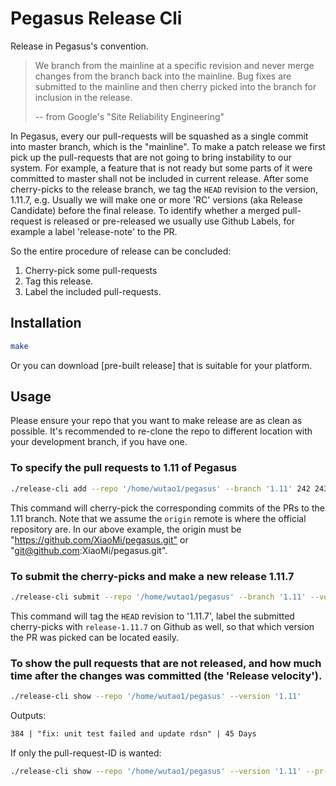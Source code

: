 # Pegasus Release Cli

Release in Pegasus's convention.

> We branch from the mainline at a specific revision and never merge changes
> from the branch back into the mainline. Bug fixes are submitted to the mainline
> and then cherry picked into the branch for inclusion in the release.
>
> -- from Google's "Site Reliability Engineering"

In Pegasus, every our pull-requests will be squashed as a single commit
into master branch, which is the "mainline". To make a patch release we first pick up
the pull-requests that are not going to bring instability to our system.
For example, a feature that is not ready but some parts of it were committed to master
shall not be included in current release. After some cherry-picks to the release branch,
we tag the `HEAD` revision to the version, 1.11.7, e.g. Usually we will make one or more
'RC' versions (aka Release Candidate) before the final release. To identify whether a merged
pull-request is released or pre-released we usually use Github Labels, for example a
label 'release-note' to the PR.

So the entire procedure of release can be concluded:

1. Cherry-pick some pull-requests
2. Tag this release.
3. Label the included pull-requests.

## Installation

```sh
make
```

Or you can download [pre-built release] that is suitable for your platform.

## Usage

Please ensure your repo that you want to make release are as clean as possible.
It's recommended to re-clone the repo to different location with your development branch, if you have one.

### To specify the pull requests to 1.11 of Pegasus

```sh
./release-cli add --repo '/home/wutao1/pegasus' --branch '1.11' 242 243 246
```

This command will cherry-pick the corresponding commits of the PRs to the 1.11 branch.
Note that we assume the `origin` remote is where the official repository are.
In our above example, the origin must be "<https://github.com/XiaoMi/pegasus.git"> or
"git@github.com:XiaoMi/pegasus.git".

### To submit the cherry-picks and make a new release 1.11.7

```sh
./release-cli submit --repo '/home/wutao1/pegasus' --branch '1.11' --version='1.11.7'
```

This command will tag the `HEAD` revision to '1.11.7', label the submitted cherry-picks
with `release-1.11.7` on Github as well, so that which version the PR was picked can be
located easily.

### To show the pull requests that are not released, and how much time after the changes was committed (the 'Release velocity').

```sh
./release-cli show --repo '/home/wutao1/pegasus' --version '1.11'
```

Outputs:

```txt
384 | "fix: unit test failed and update rdsn" | 45 Days
```

If only the pull-request-ID is wanted:

```sh
./release-cli show --repo '/home/wutao1/pegasus' --version '1.11' --pr-only
```
